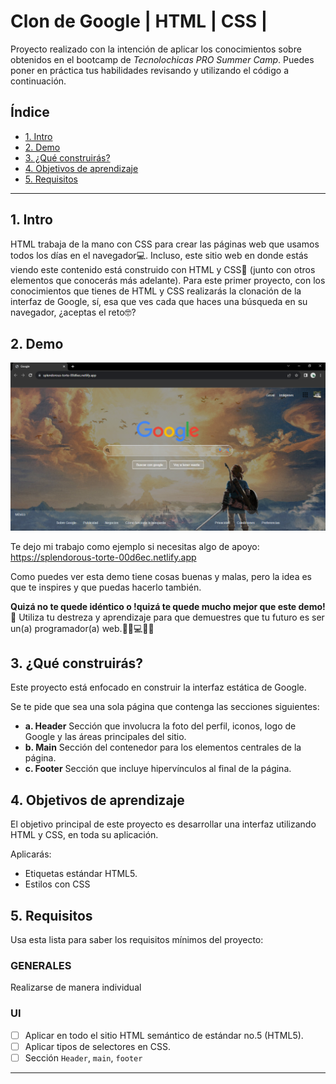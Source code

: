 # Clon de Google | HTML | CSS |
Proyecto realizado con la intención de aplicar los conocimientos sobre obtenidos en el bootcamp de *Tecnolochicas PRO Summer Camp*.
Puedes poner en práctica tus habilidades revisando y utilizando el código a continuación.

## Índice
* [1. Intro](https://github.com/MinervaHernandez/technolochicas-pro-summer/blob/main/README.md#1-intro)
* [2. Demo](https://github.com/MinervaHernandez/technolochicas-pro-summer/blob/main/README.md#2-demo)
* [3. ¿Qué construirás?](https://github.com/MinervaHernandez/technolochicas-pro-summer/blob/main/README.md#3-qu%C3%A9-construir%C3%A1s)
* [4. Objetivos de aprendizaje](https://github.com/MinervaHernandez/technolochicas-pro-summer/blob/main/README.md#4-objetivos-de-aprendizaje)
* [5. Requisitos](https://github.com/MinervaHernandez/technolochicas-pro-summer/blob/main/README.md#5-requisitos)

****

## 1. Intro
HTML trabaja de la mano con CSS para crear las páginas web que usamos todos los días en el navegador💻. 
Incluso, este sitio web en donde estás viendo este contenido está construido con HTML y CSS🤯 
(junto con otros elementos que conocerás más adelante). Para este primer proyecto, con los conocimientos 
que tienes de HTML y CSS realizarás la clonación de la interfaz de Google, sí, esa que ves cada que haces 
una búsqueda en su navegador, ¿aceptas el reto🤓?

## 2. Demo
![imagenes_g]("./../imagenes_g/demo_clon.png)

Te dejo mi trabajo como ejemplo si necesitas algo de apoyo:
https://splendorous-torte-00d6ec.netlify.app

Como puedes ver esta demo tiene cosas buenas y malas, pero la idea es que te inspires y que puedas hacerlo también.

  **Quizá no te quede idéntico o !quizá te quede mucho mejor que este demo!🤩** 
  Utiliza tu destreza y aprendizaje para que demuestres que tu futuro es ser un(a) programador(a) web.👩🏻💻👦🏻

## 3. ¿Qué construirás?
Este proyecto está enfocado en construir la interfaz estática de Google.

Se te pide que sea una sola página que contenga las secciones siguientes:
  - **a. Header**
    Sección que involucra la foto del perfil, iconos, logo de Google y las áreas principales del sitio.
  - **b. Main**
    Sección del contenedor para los elementos centrales de la página. 
  - **c. Footer**
    Sección que incluye hipervínculos al final de la página.
    
## 4. Objetivos de aprendizaje
El objetivo principal de este proyecto es desarrollar una interfaz utilizando HTML y CSS, en toda su aplicación.

Aplicarás:

- Etiquetas estándar HTML5.
- Estilos con CSS

## 5. Requisitos
Usa esta lista para saber los requisitos mínimos del proyecto:

### GENERALES

Realizarse de manera individual

### UI
- [ ] Aplicar en todo el sitio HTML semántico de estándar no.5 (HTML5).
- [ ] Aplicar tipos de selectores en CSS.
- [ ] Sección `Header`, `main`, `footer`

****
